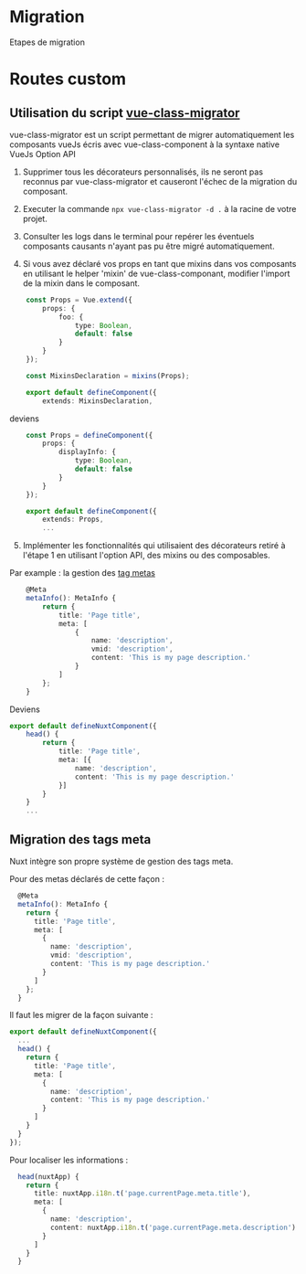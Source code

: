 # Migration
Etapes de migration

# Routes custom

## Utilisation du script [vue-class-migrator](https://github.com/getyourguide/vue-class-migrator)

vue-class-migrator est un script permettant de migrer automatiquement les composants vueJs écris avec vue-class-component à la syntaxe native VueJs Option API

1. Supprimer tous les décorateurs personnalisés, ils ne seront pas reconnus par vue-class-migrator et causeront l'échec de la migration du composant.

2. Executer la commande `npx vue-class-migrator -d .` à la racine de votre projet.

3. Consulter les logs dans le terminal pour repérer les éventuels composants causants n'ayant pas pu être migré automatiquement.

4. Si vous avez déclaré vos props en tant que mixins dans vos composants en utilisant le helper 'mixin' de vue-class-componant, modifier l'import de la mixin dans le composant.


```typescript
	const Props = Vue.extend({
		props: {
			foo: {
				type: Boolean,
				default: false
			}
		}
	});

	const MixinsDeclaration = mixins(Props);

    export default defineComponent({
		extends: MixinsDeclaration,
```

deviens

```typescript
	const Props = defineComponent({
		props: {
			displayInfo: {
				type: Boolean,
				default: false
			}
		}
	});

	export default defineComponent({
		extends: Props,
		...
```

5. Implémenter les fonctionnalités  qui utilisaient des décorateurs retiré à l'étape 1 en utilisant l'option API, des mixins ou des composables.

Par example : la gestion des [tag metas](https://nuxt.com/docs/migration/meta#options-api)
```typescript
	@Meta
	metaInfo(): MetaInfo {
		return {
			title: 'Page title',
			meta: [
				{
					name: 'description',
					vmid: 'description',
					content: 'This is my page description.'
				}
			]
		};
	}
```

Deviens

```typescript
export default defineNuxtComponent({
	head() {
		return {
			title: 'Page title',
			meta: [{
				name: 'description',
				content: 'This is my page description.'
			}]
		}
	}
	...
```

## Migration des tags meta

Nuxt intègre son propre système de gestion des tags meta.

Pour des metas déclarés de cette façon :

```typescript
  @Meta
  metaInfo(): MetaInfo {
    return {
      title: 'Page title',
      meta: [
        {
          name: 'description',
          vmid: 'description',
          content: 'This is my page description.'
        }
      ]
    };
  }
```

Il faut les migrer de la façon suivante :

```typescript
export default defineNuxtComponent({
  ...
  head() {
    return {
      title: 'Page title',
      meta: [
        {
          name: 'description',
          content: 'This is my page description.'
        }
      ]
    }
  }
});
```

Pour localiser les informations :

```typescript
  head(nuxtApp) {
    return {
      title: nuxtApp.i18n.t('page.currentPage.meta.title'),
      meta: [
        {
          name: 'description',
          content: nuxtApp.i18n.t('page.currentPage.meta.description')
        }
      ]
    }
  }
```
